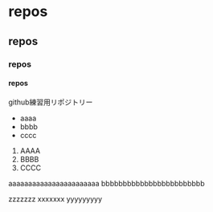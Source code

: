 # repos
## repos
### repos
#### repos
github練習用リポジトリー
- aaaa
- bbbb
- cccc

1. AAAA
1. BBBB
1. CCCC

aaaaaaaaaaaaaaaaaaaaaaa
bbbbbbbbbbbbbbbbbbbbbbbb

zzzzzzz
xxxxxxx
yyyyyyyyy

